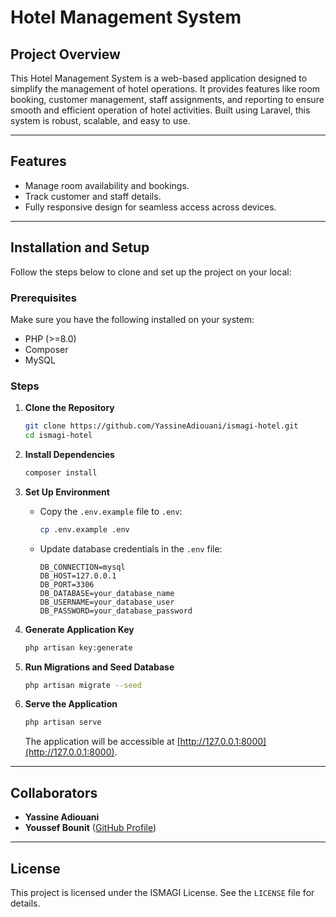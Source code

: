 # Hotel Management System

## Project Overview
This Hotel Management System is a web-based application designed to simplify the management of hotel operations. It provides features like room booking, customer management, staff assignments, and reporting to ensure smooth and efficient operation of hotel activities. Built using Laravel, this system is robust, scalable, and easy to use.

---

## Features
- Manage room availability and bookings.
- Track customer and staff details.
- Fully responsive design for seamless access across devices.

---

## Installation and Setup

Follow the steps below to clone and set up the project on your local:

### Prerequisites
Make sure you have the following installed on your system:
- PHP (>=8.0)
- Composer
- MySQL

### Steps

1. **Clone the Repository**
   ```bash
   git clone https://github.com/YassineAdiouani/ismagi-hotel.git
   cd ismagi-hotel
   ```

2. **Install Dependencies**
   ```bash
   composer install
   ```

3. **Set Up Environment**
   - Copy the `.env.example` file to `.env`:
     ```bash
     cp .env.example .env
     ```
   - Update database credentials in the `.env` file:
     ```env
     DB_CONNECTION=mysql
     DB_HOST=127.0.0.1
     DB_PORT=3306
     DB_DATABASE=your_database_name
     DB_USERNAME=your_database_user
     DB_PASSWORD=your_database_password
     ```

4. **Generate Application Key**
   ```bash
   php artisan key:generate
   ```

5. **Run Migrations and Seed Database**
   ```bash
   php artisan migrate --seed
   ```

6. **Serve the Application**
   ```bash
   php artisan serve
   ```
   The application will be accessible at [http://127.0.0.1:8000](http://127.0.0.1:8000).

---

## Collaborators
- **Yassine Adiouani**
- **Youssef Bounit** ([GitHub Profile](https://github.com/youssef-bounit))

---

## License
This project is licensed under the ISMAGI License. See the `LICENSE` file for details.
